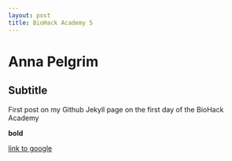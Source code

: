```yaml
---
layout: post
title: BioHack Academy 5
---
```


# Anna Pelgrim

## Subtitle

First post on my Github Jekyll page on the first day of the BioHack Academy

**bold**

[link to google](www.google.com)
